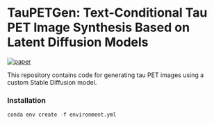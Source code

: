 
# TauPETGen: Text-Conditional Tau PET Image Synthesis Based on Latent Diffusion Models

[![paper](https://img.shields.io/badge/arXiv-Paper-<COLOR>.svg)](https://arxiv.org/abs/2306.11984)

This repository contains code for generating tau PET images using a custom Stable Diffusion model.


### Installation


```python
conda env create -f environment.yml
```


